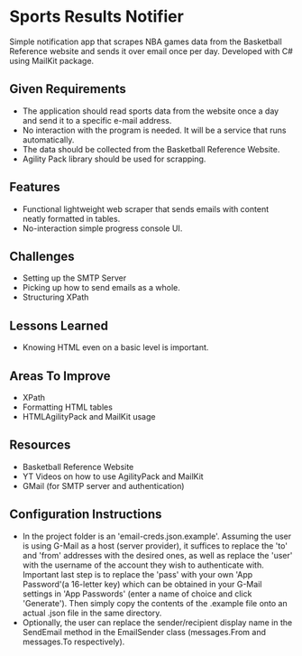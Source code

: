 # Sports Results Notifier
Simple notification app that scrapes NBA games data from the Basketball Reference website and sends it over email once per day. Developed with C# using MailKit package.

## Given Requirements
* The application should read sports data from the website once a day and send it to a specific e-mail address.
* No interaction with the program is needed. It will be a service that runs automatically.
* The data should be collected from the Basketball Reference Website.
* Agility Pack library should be used for scrapping.

## Features 
* Functional lightweight web scraper that sends emails with content neatly formatted in tables.
* No-interaction simple progress console UI.

## Challenges
* Setting up the SMTP Server
* Picking up how to send emails as a whole.
* Structuring XPath

## Lessons Learned
* Knowing HTML even on a basic level is important.

## Areas To Improve
* XPath
* Formatting HTML tables
* HTMLAgilityPack and MailKit usage

## Resources
* Basketball Reference Website
* YT Videos on how to use AgilityPack and MailKit
* GMail (for SMTP server and authentication)

## Configuration Instructions
* In the project folder is an 'email-creds.json.example'. Assuming the user is using G-Mail as a host (server provider), it suffices to replace the 'to' and 'from' addresses with the desired ones, as well as replace the 'user' with the username of the account they wish to authenticate with. Important last step is to replace the 'pass' with your own 'App Password'(a 16-letter key) which can be obtained in your G-Mail settings in 'App Passwords' (enter a name of choice and click 'Generate'). Then simply copy the contents of the .example file onto an actual .json file in the same directory.
* Optionally, the user can replace the sender/recipient display name in the SendEmail method in the EmailSender class (messages.From and messages.To respectively).
